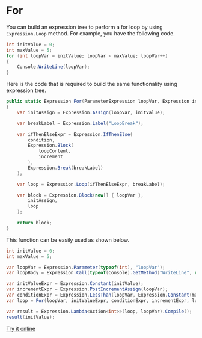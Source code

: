 # For

You can build an expression tree to perform a for loop by using `Expression.Loop` method. For example, you have the following code.

```csharp
int initValue = 0;
int maxValue = 5;
for (int loopVar = initValue; loopVar < maxValue; loopVar++)
{
    Console.WriteLine(loopVar);
}
```

Here is the code that is required to build the same functionality using expression tree. 

```csharp
public static Expression For(ParameterExpression loopVar, Expression initValue, Expression condition, Expression increment, Expression loopContent)
{
    var initAssign = Expression.Assign(loopVar, initValue);

    var breakLabel = Expression.Label("LoopBreak");

    var ifThenElseExpr = Expression.IfThenElse(
        condition,
        Expression.Block(
            loopContent,
            increment
        ),
        Expression.Break(breakLabel)
    );

    var loop = Expression.Loop(ifThenElseExpr, breakLabel);

    var block = Expression.Block(new[] { loopVar },
        initAssign,
        loop
    );

    return block;
}
```

This function can be easily used as shown below.

```csharp
int initValue = 0;
int maxValue = 5;

var loopVar = Expression.Parameter(typeof(int), "loopVar");
var loopBody = Expression.Call(typeof(Console).GetMethod("WriteLine", new[] { typeof(int) }), loopVar);

var initValueExpr = Expression.Constant(initValue);
var incrementExpr = Expression.PostIncrementAssign(loopVar);
var conditionExpr = Expression.LessThan(loopVar, Expression.Constant(maxValue));
var loop = For(loopVar, initValueExpr, conditionExpr, incrementExpr, loopBody);

var result = Expression.Lambda<Action<int>>(loop, loopVar).Compile();
result(initValue);
```

[Try it online](https://dotnetfiddle.net/dPHfT8)